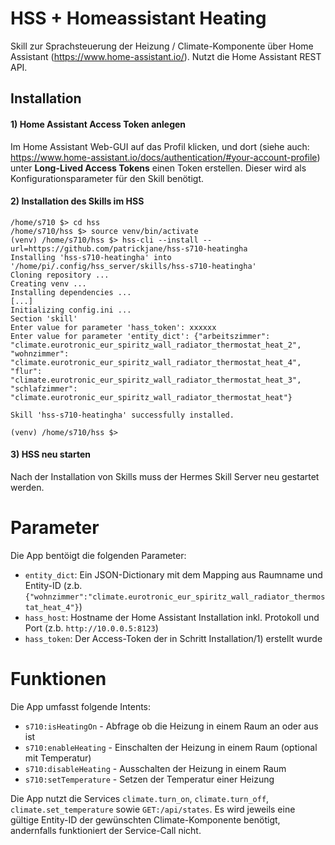 # HSS + Homeassistant Heating

Skill zur Sprachsteuerung der Heizung / Climate-Komponente über Home Assistant (https://www.home-assistant.io/). Nutzt die Home Assistant REST API.

## Installation

#### 1) Home Assistant Access Token anlegen

Im Home Assistant Web-GUI auf das Profil klicken, und dort (siehe auch: https://www.home-assistant.io/docs/authentication/#your-account-profile) unter **Long-Lived Access Tokens** einen Token erstellen. Dieser wird als Konfigurationsparameter für den Skill benötigt.

#### 2) Installation des Skills im HSS

```
/home/s710 $> cd hss
/home/s710/hss $> source venv/bin/activate
(venv) /home/s710/hss $> hss-cli --install --url=https://github.com/patrickjane/hss-s710-heatingha
Installing 'hss-s710-heatingha' into '/home/pi/.config/hss_server/skills/hss-s710-heatingha'
Cloning repository ...
Creating venv ...
Installing dependencies ...
[...]
Initializing config.ini ...
Section 'skill'
Enter value for parameter 'hass_token': xxxxxx
Enter value for parameter 'entity_dict': {"arbeitszimmer": "climate.eurotronic_eur_spiritz_wall_radiator_thermostat_heat_2", "wohnzimmer": "climate.eurotronic_eur_spiritz_wall_radiator_thermostat_heat_4", "flur": "climate.eurotronic_eur_spiritz_wall_radiator_thermostat_heat_3", "schlafzimmer": "climate.eurotronic_eur_spiritz_wall_radiator_thermostat_heat"}

Skill 'hss-s710-heatingha' successfully installed.

(venv) /home/s710/hss $>
```

#### 3) HSS neu starten

Nach der Installation von Skills muss der Hermes Skill Server neu gestartet werden.

# Parameter

Die App bentöigt die folgenden Parameter:

- `entity_dict`: Ein JSON-Dictionary mit dem Mapping aus Raumname und Entity-ID (z.b. `{"wohnzimmer":"climate.eurotronic_eur_spiritz_wall_radiator_thermostat_heat_4"}`)
- `hass_host`: Hostname der Home Assistant Installation inkl. Protokoll und Port (z.b. `http://10.0.0.5:8123`)
- `hass_token`: Der Access-Token der in Schritt Installation/1) erstellt wurde

# Funktionen

Die App umfasst folgende Intents:

- `s710:isHeatingOn` - Abfrage ob die Heizung in einem Raum an oder aus ist
- `s710:enableHeating` - Einschalten der Heizung in einem Raum (optional mit Temperatur)
- `s710:disableHeating` - Ausschalten der Heizung in einem Raum
- `s710:setTemperature` - Setzen der Temperatur einer Heizung

Die App nutzt die Services `climate.turn_on`, `climate.turn_off`, `climate.set_temperature` sowie `GET:/api/states`. Es wird jeweils eine gültige Entity-ID der gewünschten Climate-Komponente benötigt, andernfalls funktioniert der Service-Call nicht.
